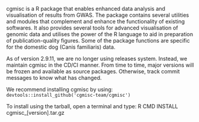 cgmisc is a R package that enables enhanced data analysis and visualisation of results from GWAS. The package contains several utilities and modules that complement and enhance the functionality of existing softwares. It also provides several tools for advanced visualisation of genomic data and utilises the power of the R language to aid in preparation of publication-quality figures. Some of the package functions are specific for the domestic dog (Canis familiaris) data.

As of version 2.9.11, we are no longer using releases system. Instead, we maintain cgmisc in the CD/CI manner. From time to time, major versions will be frozen and available as source packages. Otherwise, track commit messages to know what has changed.

We recommend installing cgmisc by using:
`devtools::install_github('cgmisc-team/cgmisc')`

To install using the tarball, open a terminal and type: 
R CMD INSTALL cgmisc_[version].tar.gz
